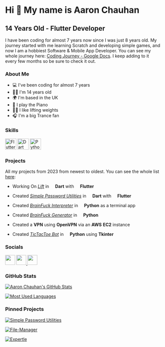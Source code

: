 Hi 👋 My name is Aaron Chauhan
==============================

14 Years Old - Flutter Developer
---------------------------------------------

I have been coding for almost 7 years now since I was just 8 years old. My journey started with me learning Scratch and developing simple games, and now I am a hobbiest Software & Mobile App Developer. You can see my whole journey here: [Coding Journey - Google Docs](https://docs.google.com/document/d/1pp72OmKtEoKodtArt90codOBIdydvExuMR7Cg1q_Eao/edit?usp=sharing). I keep adding to it every few months so be sure to check it out.



### About Me

* 💻  I've been coding for almost 7 years
* 👨‍💻  I'm 14 years old
* 🌍  I'm based in the UK
* 🎹  I play the Piano
* 🏋️‍♂️  I like lifting weights
* 🎧  I'm a big Trance fan



### Skills

<p align="left">
<img src="https://raw.githubusercontent.com/danielcranney/readme-generator/main/public/icons/skills/flutter-colored.svg" width="36" height="36" alt="Flutter">
<img src="https://raw.githubusercontent.com/danielcranney/readme-generator/main/public/icons/skills/dart-colored.svg" width="36" height="36" alt="Dart">
<img src="https://raw.githubusercontent.com/danielcranney/readme-generator/main/public/icons/skills/python-colored.svg" width="36" height="36" alt="Python">
</p>


### Projects

All my projects from 2023 from newest to oldest. You can see the whole list [here](https://github.com/aaronjc15128/project-list):

* Working On _[Lift](https://github.com/aaronjc15128/lift)_ in <img src="https://raw.githubusercontent.com/danielcranney/readme-generator/main/public/icons/skills/dart-colored.svg" width="12" height="12"> **Dart** with <img src="https://raw.githubusercontent.com/danielcranney/readme-generator/main/public/icons/skills/flutter-colored.svg" width="12" height="12"> **Flutter**

* Created _[Simple Password Utilities](https://github.com/aaronjc15128/simple_password_utilities)_ in <img src="https://raw.githubusercontent.com/danielcranney/readme-generator/main/public/icons/skills/dart-colored.svg" width="12" height="12"> **Dart** with <img src="https://raw.githubusercontent.com/danielcranney/readme-generator/main/public/icons/skills/flutter-colored.svg" width="12" height="12"> **Flutter**

* Created _[BrainFuck Interpreter](https://github.com/aaronjc15128/BrainFuck-Interpreter)_ in <img src="https://raw.githubusercontent.com/danielcranney/readme-generator/main/public/icons/skills/python-colored.svg" width="12" height="12"> **Python** as a terminal app

* Created _[BrainFuck Generator](https://github.com/aaronjc15128/BrainFuck-Generator)_ in <img src="https://raw.githubusercontent.com/danielcranney/readme-generator/main/public/icons/skills/python-colored.svg" width="12" height="12"> **Python**

* Created a **VPN** using **OpenVPN** via an **AWS** **EC2** instance

* Created _[TicTacToe Bot](https://github.com/aaronjc15128/Tic-Tac-Toe-Bot)_ in
<img src="https://raw.githubusercontent.com/danielcranney/readme-generator/main/public/icons/skills/python-colored.svg" width="12" height="12"> **Python** using **Tkinter**


### Socials

<p align="left">
<a href="https://www.github.com/aaronjc15128" target="_blank" rel="noreferrer"><img src="https://raw.githubusercontent.com/danielcranney/readme-generator/main/public/icons/socials/github.svg" width="32" height="32" /></a>
<a href="https://stackoverflow.com/users/16098405/aaron-chauhan?tab=profile" target="_blank" rel="noreferrer"><img src="https://raw.githubusercontent.com/danielcranney/readme-generator/main/public/icons/socials/stackoverflow.svg" width="32" height="32" />
<a href="https://discord.com/users/aaronjc#5057" target="_blank" rel="noreferrer"><img src="https://raw.githubusercontent.com/danielcranney/readme-generator/main/public/icons/socials/discord.svg" width="32" height="32" /></a>
</p>


### GitHub Stats

[![Aaron Chauhan's GitHub Stats](https://github-readme-stats.vercel.app/api?username=aaronjc15128&show_icons=true&rank_icon=github&theme=dracula)](https://github.com/aaronjc15128)

[![Most Used Languages](https://github-readme-stats.vercel.app/api/top-langs/?username=aaronjc15128&langs_count=4&theme=dracula)](https://github.com/aaronjc15128)



### Pinned Projects

[![Simple Password Utilities](https://github-readme-stats.vercel.app/api/pin/?username=aaronjc15128&repo=simple_password_utilities&theme=dracula)](https://github.com/aaronjc15128/simple_password_utilities)

[![File-Manager](https://github-readme-stats.vercel.app/api/pin/?username=aaronjc15128&repo=File-Manager&theme=dracula)](https://github.com/aaronjc15128/File-Manager)

[![Expertle](https://github-readme-stats.vercel.app/api/pin/?username=aaronjc15128&repo=Expertle&theme=dracula)](https://github.com/aaronjc15128/Expertle)
